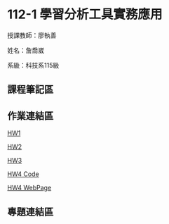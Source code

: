 # 112-1 學習分析工具實務應用
授課教師：廖執善

姓名：詹喬崴

系級：科技系115級

## 課程筆記區
## 作業連結區
[HW1](https://github.com/chiaoweichan/LATIA112-1/blob/main/Untitled.ipynb)

[HW2](https://github.com/chiaoweichan/LATIA112-1/commit/944e53f33ea4ef50dcf63c2b4ae0936c773255df)

[HW3](https://github.com/chiaoweichan/LATIA112-1/tree/main/%E5%AD%B8%E7%BF%92%E5%88%86%E6%9E%90hw3)

[HW4 Code](https://github.com/chiaoweichan/LATIA112-1/commit/a192d8a854de98070a7a73c4f9f8a4bb14d9e304)

[HW4 WebPage]([https://github.com/chiaoweichan/LATIA112-1/commit/a192d8a854de98070a7a73c4f9f8a4bb14d9e304](https://chiaoweichan.github.io/chart/)https://chiaoweichan.github.io/chart/)
## 專題連結區
